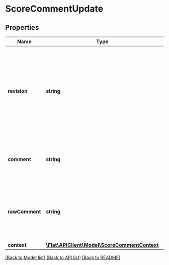 # ScoreCommentUpdate

## Properties
Name | Type | Description | Notes
------------ | ------------- | ------------- | -------------
**revision** | **string** | The unique indentifier of the revision of the score where the comment was added. If this property is unspecified or contains \&quot;last\&quot;, the API will automatically take the last revision created. | [optional] 
**comment** | **string** | The comment text that can includes mentions using the following format: &#x60;@[id:username]&#x60;. | [optional] 
**rawComment** | **string** | A raw version of the comment, that can be displayed without the mentions. If you use mentions, this property must be set. | [optional] 
**context** | [**\Flat\APIClient\Model\ScoreCommentContext**](ScoreCommentContext.md) |  | [optional] 

[[Back to Model list]](../README.md#documentation-for-models) [[Back to API list]](../README.md#documentation-for-api-endpoints) [[Back to README]](../README.md)


